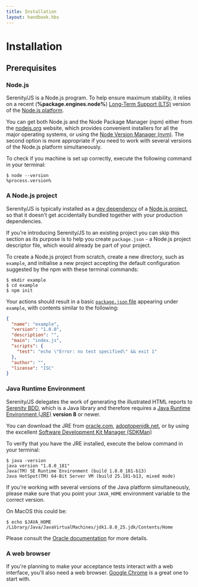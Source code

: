 ```yaml
---
title: Installation
layout: handbook.hbs
---
```

# Installation

## Prerequisites

### Node.js

Serenity/JS is a Node.js program. To help ensure maximum stability, it relies on a recent (**%package.engines.node%**)
[Long-Term Support (LTS)](https://github.com/nodejs/Release) version of the [Node.js platform](https://nodejs.org/).

You can get both Node.js and the Node Package Manager (npm) either from the [nodejs.org](https://nodejs.org/) website, which provides convenient
installers for all the major operating systems, or using the [Node Version Manager (nvm)](http://nvm.sh).
The second option is more appropriate if you need to work with several versions of the Node.js platform simultaneously.

To check if you machine is set up correctly, execute the following command in your terminal:

```console
$ node --version
%process.version%
```

### A Node.js project

Serenity/JS is typically installed
as a [dev dependency](https://docs.npmjs.com/files/package.json#devdependencies)
of a [Node.js project](https://docs.npmjs.com/files/package.json),
so that it doesn't get accidentally bundled together with your production dependencies.

If you're introducing Serenity/JS to an existing project you can skip this section as its purpose is to help you
create `package.json` - a Node.js project descriptor file, which would already be part of your project.

To create a Node.js project from scratch, create a new directory, such as `example`,
and initialise a new project accepting the default configuration suggested by the npm with these terminal commands:

```console
$ mkdir example
$ cd example
$ npm init
```

Your actions should result in a basic [`package.json` file](https://docs.npmjs.com/files/package.json)
appearing under `example`, with contents similar to the following:

```json
{
  "name": "example",
  "version": "1.0.0",
  "description": "",
  "main": "index.js",
  "scripts": {
    "test": "echo \"Error: no test specified\" && exit 1"
  },
  "author": "",
  "license": "ISC"
}
```

### Java Runtime Environment

Serenity/JS delegates the work of generating the illustrated HTML reports to [Serenity BDD](http://serenity-bdd.info/),
which is a Java library and therefore requires
a [Java Runtime Environment (JRE)](http://www.oracle.com/technetwork/java/javase/overview/index.html) **version 8** or newer.

You can download the JRE from [oracle.com](http://www.oracle.com/technetwork/java/javase/downloads/jre8-downloads-2133155.html), [adoptopenjdk.net](https://adoptopenjdk.net/),
or by using the excellent [Software Development Kit Manager (SDKMan)](https://sdkman.io/)

To verify that you have the JRE installed, execute the below command in your terminal:

```console
$ java -version
java version "1.8.0_181"
Java(TM) SE Runtime Environment (build 1.8.0_181-b13)
Java HotSpot(TM) 64-Bit Server VM (build 25.181-b13, mixed mode)
```

If you're working with several versions of the Java platform simultaneously, please make sure that you point
your `JAVA_HOME` environment variable
to the correct version.

On MacOS this could be:

```console
$ echo $JAVA_HOME
/Library/Java/JavaVirtualMachines/jdk1.8.0_25.jdk/Contents/Home
```

Please consult the [Oracle documentation](https://docs.oracle.com/cd/E21454_01/html/821-2532/inst_cli_jdk_javahome_t.html)
for more details.

### A web browser

If you're planning to make your acceptance tests interact with a web interface, you'll also need a web browser.
[Google Chrome](https://www.google.com/chrome/) is a great one to start with.

